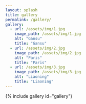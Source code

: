 ```yaml
---
layout: splash
title: gallery
permalink: /gallery/
gallery:
  - url: /assets/img/1.jpg
    image_path: /assets/img/1.jpg
    alt: "Gansu"
    title: "Gansu"
  - url: /assets/img/2.jpg
    image_path: /assets/img/2.jpg
    alt: "Paris"
    title: "Paris"
  - url: /assets/img/3.jpg
    image_path: /assets/img/3.jpg
    alt: "Liaoning"
    title: "Liaoning"
---
```


{% include gallery id="gallery"}



